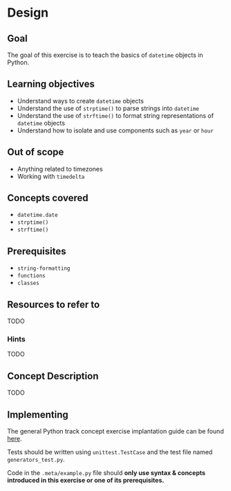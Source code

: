 # Design

## Goal

The goal of this exercise is to teach the basics of `datetime` objects in Python.

## Learning objectives

- Understand ways to create `datetime` objects
- Understand the use of `strptime()` to parse strings into `datetime`
- Understand the use of `strftime()` to format string representations of `datetime` objects
- Understand how to isolate and use components such as `year` or `hour`

## Out of scope

- Anything related to timezones
- Working with `timedelta`

## Concepts covered

- `datetime.date`
- `strptime()`
- `strftime()`

## Prerequisites

- `string-formatting`
- `functions`
- `classes`

## Resources to refer to

TODO

### Hints

TODO

## Concept Description

TODO

## Implementing

The general Python track concept exercise implantation guide can be found [here](https://github.com/exercism/v3/blob/master/languages/python/reference/implementing-a-concept-exercise.md).

Tests should be written using `unittest.TestCase` and the test file named `generators_test.py`.

Code in the `.meta/example.py` file should **only use syntax & concepts introduced in this exercise or one of its prerequisites.**

